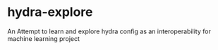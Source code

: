 # hydra-explore
An Attempt to learn and explore hydra config as an interoperability for machine learning project
